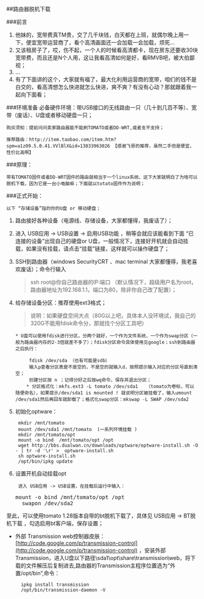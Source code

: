 ##路由器脱机下载

###前言

1. 他妹的，宽带费真TM贵，交了几千块钱，白天都在上班，就偶尔晚上用一下，便宜宽带运营商了，看个高清画面还一会加载一会加载，烦死…
2. 又该租房子了，哎，伤不起，一个人的时候看高清都卡，现在房东还要收30块宽带费，而且还是N个人用，这让我看高清如何是好，看RMVB吧，被大伯鄙视；
3. …
4. 有了下面讲的这个，大家就有福了，最大化利用运营商的宽带，咱们的钱不是白交的，看高清想怎么快进就怎么快进，爽不爽？有没有心动？那就跟着我一起向下面看；

###环境准备
	必备硬件环境：带USB接口的无线路由一只（几十到几百不等）、宽带（废话）、U盘或者移动硬盘一只；
	
	购买须知：提前问问卖家路由器能不能刷TOMATO或者DD-WRT,或者支不支持；
	
	推荐路由：http://item.taobao.com/item.htm?spm=a1z09.5.0.41.VVlBlX&id=13833963026 【感谢飞哥的推荐，虽然二手但是便宜，性价比高啊】
	
###原理：

	带有TOMATO固件或者DD-WRT固件的路由就相当于一个linux系统，这下大家就明白了为啥可以脱机下载，因为它是一台小电脑嘛；下面就以totato固件作为说明；
	
###正式开始：

	以下 “存储设备”指的你的U盘 or 移动硬盘；

1. 路由接好各种设备（电源线、存储设备，大家都懂得，我废话了）；
2. 进入 USB应用 -> USB设置 -> 启用USB功能 ，稍等会就应该能看到下面 “已连接的设备”出现自己的硬盘or U盘，一般情况下，连接好开机就会自动挂载，如果没有挂载，请点击“挂载”链接，这样就可以操作硬盘了；
3. SSH到路由器（windows SecurityCRT 、mac terminal 大家都懂得，我老喜欢废话）；命令行输入
	> ssh  root@你自己路由器的IP:端口 （默认情况下，超级用户名为root，路由器地址为192.168.1.1，端口为80，除非你自己改了配置）；
	
4. 给存储设备分区：推荐使用ext3格式；
	> 说明：如果硬盘空间大点（80G以上吧，具体本人没环境试，我自己的320G不能用fdisk命令分，那就找个分区工具吧）
	
	   * U盘可以使用fdisk进行分区，分两个就好，一个作为文件系统，一个作为swap分区（一般为路由器内存的2-3倍就差不多了）；fdisk分区命令具体使用见google；ssh到路由器之后执行：

			fdisk /dev/sda （也有可能是sdb）
			输入p查看分区表是不是空的，不是空的就输入d，按照提示输入对应的分区号直到清空；
			创建分区按 n ；记得分好之后按wq命令，保存并退出分区；
       	   * 分区格式化：mkfs.ext3 -L tomato /dev/sda1   （tomato为卷标，可以随便命名），如果提示/dev/sda1 is mounted ! 就说明分区被挂载了，输入umount /dev/sda1然后再回车就卸载了；格式化swap分区：mkswap -L SWAP /dev/sda2
5. 初始化optware：

		mkdir /mnt/tomato
		mount /dev/sda1 /mnt/tomato  (一系列环境挂载 )
		mkdir /mnt/tomato/opt
		mount -o bind  /mnt/tomato/opt /opt
		wget http://bbs.dualwan.cn/downloads/optware/optware-install.sh -O - | tr -d '\r' >  optware-install.sh
		sh optware-install.sh
		/opt/bin/ipkg update
6. 设置开机自动挂载opt 
	
		进入 USB应用 -> USB设置，在挂载后运行中输入：
	
	<pre>mount -o bind /mnt/tomato/opt /opt
	 swapon /dev/sda2</pre>
		
至此，可以使用tomato 1.28版本自带的bt脱机下载了，具体见 USB应用 -> BT脱机下载 ，勾选启用bt客户端，保存设置；

* 外部 Transmission web控制器皮肤：[http://code.google.com/p/transmission-control](http://code.google.com/p/transmission-control) ，安装外部Transmission，进入U盘以下路径\sda1\opt\share\transmission\web，将下载的文件解压后复制进去,路由器的Transmission主程序位置选为“外置/opt/bin”,命令：
			
		ipkg install transmission
		/opt/bin/transmission-daemon -V

	
	
	



	
	
	
